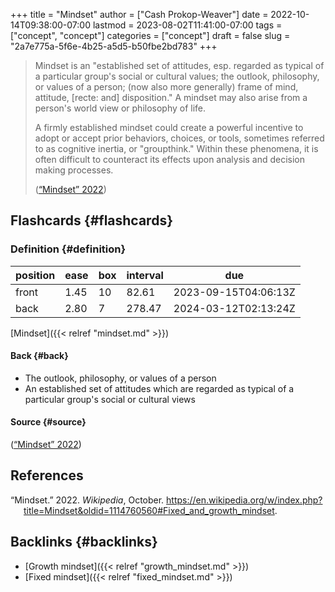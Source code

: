 +++
title = "Mindset"
author = ["Cash Prokop-Weaver"]
date = 2022-10-14T09:38:00-07:00
lastmod = 2023-08-02T11:41:00-07:00
tags = ["concept", "concept"]
categories = ["concept"]
draft = false
slug = "2a7e775a-5f6e-4b25-a5d5-b50fbe2bd783"
+++

> Mindset is an "established set of attitudes, esp. regarded as typical of a particular group's social or cultural values; the outlook, philosophy, or values of a person; (now also more generally) frame of mind, attitude, [recte: and] disposition." A mindset may also arise from a person's world view or philosophy of life.
>
> A firmly established mindset could create a powerful incentive to adopt or accept prior behaviors, choices, or tools, sometimes referred to as cognitive inertia, or "groupthink." Within these phenomena, it is often difficult to counteract its effects upon analysis and decision making processes.
>
> (<a href="#citeproc_bib_item_1">“Mindset” 2022</a>)


## Flashcards {#flashcards}


### Definition {#definition}

| position | ease | box | interval | due                  |
|----------|------|-----|----------|----------------------|
| front    | 1.45 | 10  | 82.61    | 2023-09-15T04:06:13Z |
| back     | 2.80 | 7   | 278.47   | 2024-03-12T02:13:24Z |

[Mindset]({{< relref "mindset.md" >}})


#### Back {#back}

-   The outlook, philosophy, or values of a person
-   An established set of attitudes which are regarded as typical of a particular group's social or cultural views


#### Source {#source}

(<a href="#citeproc_bib_item_1">“Mindset” 2022</a>)

## References

<style>.csl-entry{text-indent: -1.5em; margin-left: 1.5em;}</style><div class="csl-bib-body">
  <div class="csl-entry"><a id="citeproc_bib_item_1"></a>“Mindset.” 2022. <i>Wikipedia</i>, October. <a href="https://en.wikipedia.org/w/index.php?title=Mindset&oldid=1114760560#Fixed_and_growth_mindset">https://en.wikipedia.org/w/index.php?title=Mindset&#38;oldid=1114760560#Fixed_and_growth_mindset</a>.</div>
</div>


## Backlinks {#backlinks}

-   [Growth mindset]({{< relref "growth_mindset.md" >}})
-   [Fixed mindset]({{< relref "fixed_mindset.md" >}})
